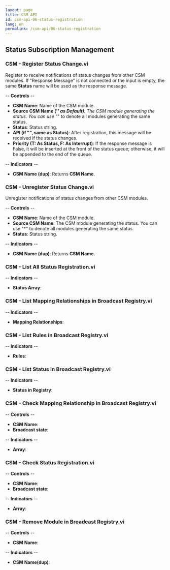 ```yaml
---
layout: page
title: CSM API
id: csm-api-06-status-registration
lang: en
permalink: /csm-api/06-status-registration
---
```


## Status Subscription Management

### CSM - Register Status Change.vi

Register to receive notifications of status changes from other CSM modules. If "Response Message" is not connected or the input is empty, the same <b>Status</b> name will be used as the response message.

-- <b>Controls</b> --
- <b>CSM Name</b>: Name of the CSM module.
- <b>Source CSM Name ('*' as Default)</b>: The CSM module generating the status. You can use "*" to denote all modules generating the same status.
- <b>Status</b>: Status string.
- <b>API (if "", same as Status)</b>: After registration, this message will be received if the status changes.
- <b>Priority (T: As Status, F: As Interrupt)</b>: If the response message is False, it will be inserted at the front of the status queue; otherwise, it will be appended to the end of the queue.

-- <b>Indicators</b> --
- <b>CSM Name (dup)</b>: Returns <b>CSM Name</b>.

### CSM - Unregister Status Change.vi

Unregister notifications of status changes from other CSM modules.

-- <b>Controls</b> --
- <b>CSM Name</b>: Name of the CSM module.
- <b>Source CSM Name</b>: The CSM module generating the status. You can use "*" to denote all modules generating the same status.
- <b>Status</b>: Status string.

-- <b>Indicators</b> --
- <b>CSM Name (dup)</b>: Returns <b>CSM Name</b>.

### CSM - List All Status Registration.vi

-- <b>Indicators</b> --
- <b>Status Array</b>:

### CSM - List Mapping Relationships in Broadcast Registry.vi

-- <b>Indicators</b> --
- <b>Mapping Relationships</b>:

### CSM - List Rules in Broadcast Registry.vi

-- <b>Indicators</b> --
- <b>Rules</b>:

### CSM - List Status in Broadcast Registry.vi

-- <b>Indicators</b> --
- <b>Status in Registry</b>:

### CSM - Check Mapping Relationship in Broadcast Registry.vi

-- <b>Controls</b> --
- <b>CSM Name</b>:
- <b>Broadcast state</b>:

-- <b>Indicators</b> --
- <b>Array</b>:

### CSM - Check Status Registration.vi

-- <b>Controls</b> --
- <b>CSM Name</b>:
- <b>Broadcast state</b>:

-- <b>Indicators</b> --
- <b>Array</b>:

### CSM - Remove Module in Broadcast Registry.vi

-- <b>Controls</b> --
- <b>CSM Name</b>:

-- <b>Indicators</b> --
- <b>CSM Name(dup)</b>: